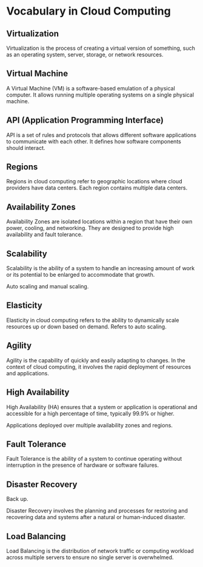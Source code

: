 # Vocabulary in Cloud Computing

## Virtualization

Virtualization is the process of creating a virtual version of something, such as an operating system, server, storage, or network resources.

## Virtual Machine

A Virtual Machine (VM) is a software-based emulation of a physical computer. It allows running multiple operating systems on a single physical machine.

## API (Application Programming Interface)

API is a set of rules and protocols that allows different software applications to communicate with each other. It defines how software components should interact.

## Regions

Regions in cloud computing refer to geographic locations where cloud providers have data centers. Each region contains multiple data centers.

## Availability Zones

Availability Zones are isolated locations within a region that have their own power, cooling, and networking. They are designed to provide high availability and fault tolerance.

## Scalability

Scalability is the ability of a system to handle an increasing amount of work or its potential to be enlarged to accommodate that growth.

Auto scaling and manual scaling.

## Elasticity

Elasticity in cloud computing refers to the ability to dynamically scale resources up or down based on demand.
Refers to auto scaling.

## Agility

Agility is the capability of quickly and easily adapting to changes. In the context of cloud computing, it involves the rapid deployment of resources and applications.

## High Availability

High Availability (HA) ensures that a system or application is operational and accessible for a high percentage of time, typically 99.9% or higher.

Applications deployed over multiple availability zones and regions.

## Fault Tolerance

Fault Tolerance is the ability of a system to continue operating without interruption in the presence of hardware or software failures.

## Disaster Recovery

Back up.

Disaster Recovery involves the planning and processes for restoring and recovering data and systems after a natural or human-induced disaster.

## Load Balancing

Load Balancing is the distribution of network traffic or computing workload across multiple servers to ensure no single server is overwhelmed.
